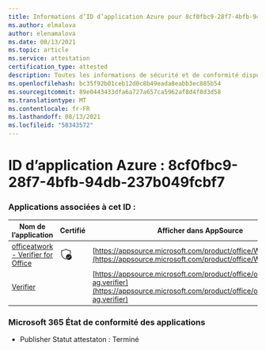 ```yaml
---
title: Informations d’ID d’application Azure pour 8cf0fbc9-28f7-4bfb-94db-237b049fcbf7
ms.author: elmalova
author: elenamalova
ms.date: 08/13/2021
ms.topic: article
ms.service: attestation
certification_type: attested
description: Toutes les informations de sécurité et de conformité disponibles pour 8cf0fbc9-28f7-4bfb-94db-237b049fcbf7.
ms.openlocfilehash: bc35f92b01ceb12d0c8b49eada8eabb3ec885b54
ms.sourcegitcommit: 89e0443433dfa6a727a657ca5962af8d4f8d3d58
ms.translationtype: MT
ms.contentlocale: fr-FR
ms.lasthandoff: 08/13/2021
ms.locfileid: "58343572"
---
```

# <a name="azure-app-id-8cf0fbc9-28f7-4bfb-94db-237b049fcbf7"></a>ID d’application Azure : 8cf0fbc9-28f7-4bfb-94db-237b049fcbf7


### <a name="apps-associated-with-this-id"></a>Applications associées à cet ID :
| **Nom de l’application** | **Certifié** | **Afficher dans AppSource** |
|--------------|---------------|-----------------------|
| [officeatwork - Verifier for Office](https://docs.microsoft.com/microsoft-365-app-certification/forward/WA200000133) | <img alt="Certified application badge" src="../media/certified-badge.png" height="25" width="25" /> | [https://appsource.microsoft.com/product/office/WA200000133](https://appsource.microsoft.com/product/office/WA200000133) |
| [Verifier](https://docs.microsoft.com/microsoft-365-app-certification/forward/officeatwork-ag.verifier) |  | [https://appsource.microsoft.com/product/office/officeatwork-ag.verifier](https://appsource.microsoft.com/product/office/officeatwork-ag.verifier) |

### <a name="microsoft-365-app-compliance-status"></a>Microsoft 365 État de conformité des applications
- Publisher Statut attestaton : Terminé
